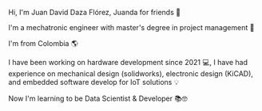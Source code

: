 Hi, I'm Juan David Daza Flórez, Juanda for friends 👋

I'm a mechatronic engineer with master's degree in project management 🦾

I'm from Colombia 🌎

I have been working on hardware development since 2021 💻,  I have had experience on mechanical design (solidworks), electronic design (KiCAD), and embedded software develop for IoT solutions 💡

Now I'm learning to be Data Scientist & Developer 📚🤓
